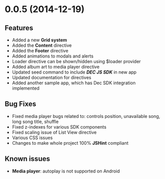 ﻿<a name="0.0.5"></a>
# 0.0.5 (2014-12-19)

## Features

* Added a new **Grid system**
* Added the **Content** directive
* Added the **Footer** directive
* Added animations to modals and alerts
* Loader directive can be shown/hidden using $loader provider
* Added album art to media player directive
* Updated seed command to include **_DEC JS SDK_** in new app
* Updated documentation for directives
* Added another sample app, which has Dec SDK integration implemented

## Bug Fixes

* Fixed media player bugs related to: controls position, unavailable song, long song title, shuffle
* Fixed z-indexes for various SDK components
* Fixed scaling issue of List View directive
* Various CSS issues
* Changes to make whole project 100% **JSHint** compliant

## Known issues

* **Media player**: autoplay is not supported on Android
